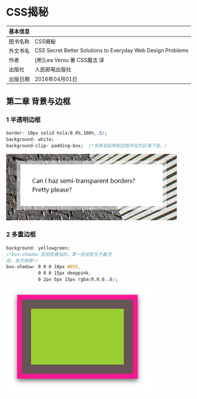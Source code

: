 # CSS揭秘

|基本信息||
|:-|:-|
|图书名称|CSS揭秘 |
|外文书名|CSS Secret Better Solutions to Everyday Web Design Problems|
|作者|[希]Lea Verou 著 CSS魔法 译|
|出版社|人民邮电出版社|
|出版日期|2016年04月01日|

## 第二章 背景与边框

### 1 半透明边框

```css
border: 10px solid hsla(0,0%,100%,.5);
background: white;
background-clip: padding-box;  /*背景会延伸到边框所在的区域下层。/
```

![](/images/semi-transparent-borders.png)

### 2 多重边框

```css
background: yellowgreen;
/*box-shadow 是层层叠加的，第一层投影位于最顶
层，依次类推*/
box-shadow: 0 0 0 10px #655,
            0 0 0 15px deeppink,
            0 2px 5px 15px rgba(0,0,0,.6);
```

![](/images/mutiple-borders.png)








